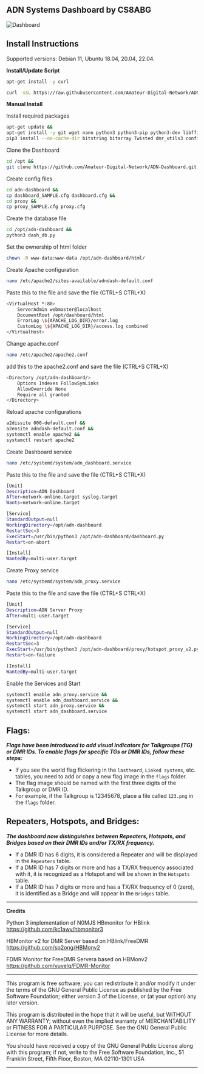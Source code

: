 ## ADN Systems Dashboard by CS8ABG

![Dashboard](./screenshot.png)

## Install Instructions

Supported versions: Debian 11, Ubuntu 18.04, 20.04, 22.04.

**Install/Update Script**

```bash
apt-get install -y curl
```

```bash
curl -sSL https://raw.githubusercontent.com/Amateur-Digital-Network/ADN-Dashboard/main/script.sh -o script.sh && bash script.sh
```


**Manual Install**

Install required packages
```bash
apt-get update &&
apt-get install -y git wget nano python3 python3-pip python3-dev libffi-dev libssl-dev cargo sed build-essential apache2 php libapache2-mod-php php-sqlite3 &&
pip3 install --no-cache-dir bitstring bitarray Twisted dmr_utils3 configparser resettabletimer setproctitle Pyro5 spyne setuptools wheel autobahn jinja2 MarkupSafe pyOpenSSL service-identity bitarray
```

Clone the Dashboard
```bash
cd /opt &&
git clone https://github.com/Amateur-Digital-Network/ADN-Dashboard.git adn-dashboard 
```

Create config files
```bash
cd adn-dashboard &&
cp dashboard_SAMPLE.cfg dashboard.cfg &&
cd proxy &&
cp proxy_SAMPLE.cfg proxy.cfg
```

Create the database file
```bash
cd /opt/adn-dashboard &&
python3 dash_db.py
```

Set the ownership of html folder
```bash
chown -R www-data:www-data /opt/adn-dashboard/html/
```

Create Apache configuration
```bash
nano /etc/apache2/sites-available/adndash-default.conf
```
Paste this to the file and save the file (CTRL+S CTRL+X)
```bash
<VirtualHost *:80>
	ServerAdmin webmaster@localhost
	DocumentRoot /opt/dashboard/html
	ErrorLog \${APACHE_LOG_DIR}/error.log
	CustomLog \${APACHE_LOG_DIR}/access.log combined
</VirtualHost>
```

Change apache.conf
```bash
nano /etc/apache2/apache2.conf
```
add this to the apache2.conf and save the file (CTRL+S CTRL+X)
```bash
<Directory /opt/adn-dashboard/>
	Options Indexes FollowSymLinks
	AllowOverride None
	Require all granted
</Directory>
```

Reload apache configurations
```bash
a2dissite 000-default.conf &&
a2ensite adndash-default.conf &&
systemctl enable apache2 &&
systemctl restart apache2
```

Create Dashboard service
```bash
nano /etc/systemd/system/adn_dashboard.service
```
Paste this to the file and save the file (CTRL+S CTRL+X)
```bash
[Unit]
Description=ADN Dashboard
After=network-online.target syslog.target
Wants=network-online.target

[Service]
StandardOutput=null
WorkingDirectory=/opt/adn-dashboard
RestartSec=3
ExecStart=/usr/bin/python3 /opt/adn-dashboard/dashboard.py
Restart=on-abort

[Install]
WantedBy=multi-user.target
```

Create Proxy service
```bash
nano /etc/systemd/system/adn_proxy.service
```
Paste this to the file and save the file (CTRL+S CTRL+X)
```bash
[Unit]
Description=ADN Server Proxy
After=multi-user.target

[Service]
StandardOutput=null
WorkingDirectory=/opt/adn-dashboard
RestartSec=3
ExecStart=/usr/bin/python3 /opt/adn-dashboard/proxy/hotspot_proxy_v2.py -c /opt/adn-dashboard/proxy/proxy.cfg
Restart=on-failure

[Install]
WantedBy=multi-user.target
```

Enable the Services and Start
```bash
systemctl enable adn_proxy.service &&
systemctl enable adn_dashboard.service &&
systemctl start adn_proxy.service &&
systemctl start adn_dashboard.service
```



## Flags:
***Flags have been introduced to add visual indicators for Talkgroups (TG) or DMR IDs. To enable flags for specific TGs or DMR IDs, follow these steps:***

- If you see the world flag flickering in the `lastheard`, `Linked systems`, etc. tables, you need to add or copy a new flag image in the `flags` folder.
- The flag image should be named with the first three digits of the Talkgroup or DMR ID.
- For example, if the Talkgroup is 12345678, place a file called `123.png` in the `flags` folder.

## Repeaters, Hotspots, and Bridges:
***The dashboard now distinguishes between Repeaters, Hotspots, and Bridges based on their DMR IDs and/or TX/RX frequency.***

- If a DMR ID has 6 digits, it is considered a Repeater and will be displayed in the `Repeaters` table.
- If a DMR ID has 7 digits or more and has a TX/RX frequency associated with it, it is recognized as a Hotspot and will be shown in the `Hotspots` table.
- If a DMR ID has 7 digits or more and has a TX/RX frequency of 0 (zero), it is identified as a Bridge and will appear in the `Bridges` table.



---
**Credits**

Python 3 implementation of N0MJS HBmonitor for HBlink https://github.com/kc1awv/hbmonitor3

HBMonitor v2 for DMR Server based on HBlink/FreeDMR https://github.com/sp2ong/HBMonv2 

FDMR Monitor for FreeDMR Servera based on HBMonv2 https://github.com/yuvelq/FDMR-Monitor

---

This program is free software; you can redistribute it and/or modify it under the terms of the GNU General Public License as published by the Free Software Foundation; either version 3 of 
the License, or (at your option) any later version.

This program is distributed in the hope that it will be useful, but WITHOUT ANY WARRANTY; without even the implied warranty of MERCHANTABILITY or FITNESS FOR A PARTICULAR PURPOSE. See the 
GNU General Public License for more details.

You should have received a copy of the GNU General Public License along with this program; if not, write to the Free Software Foundation, Inc., 51 Franklin Street, Fifth Floor, Boston, MA 
02110-1301  USA

---